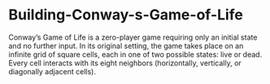 # Building-Conway-s-Game-of-Life
Conway’s Game of Life is a zero-player game requiring only an initial state and no further input. In its original setting, the game takes place on an infinite grid of square cells, each in one of two possible states: live or dead. Every cell interacts with its eight neighbors (horizontally, vertically, or diagonally adjacent cells).
